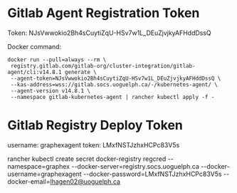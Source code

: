 # Gitlab Agent Registration Token

Token: NJsVwwokio2Bh4sCuytiZqU-HSv7w1L_DEuZjvjkyAFHddDssQ

Docker command:

```
docker run --pull=always --rm \
 registry.gitlab.com/gitlab-org/cluster-integration/gitlab-agent/cli:v14.8.1 generate \
 --agent-token=NJsVwwokio2Bh4sCuytiZqU-HSv7w1L_DEuZjvjkyAFHddDssQ \
 --kas-address=wss://gitlab.socs.uoguelph.ca/-/kubernetes-agent/ \
 --agent-version v14.8.1 \
 --namespace gitlab-kubernetes-agent | rancher kubectl apply -f -
```

# Gitlab Registry Deploy Token

username: graphexagent
token: LMxfNSTJzhxHCPc83V5s

rancher kubectl create secret docker-registry regcred --namespace=graphex --docker-server=registry.socs.uoguelph.ca --docker-username=graphexagent --docker-password=LMxfNSTJzhxHCPc83V5s --docker-email=lhagen02@uoguelph.ca
